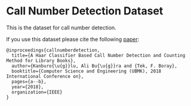 # Call Number Detection Dataset
This is the dataset for call number detection.

If you use this dataset please cite the following [paper](http://...):
```
@inproceedings{callnumberdetection,
  title={A Haar Classifier Based Call Number Detection and Counting Method for Library Books},
  author={Kanburo{\u{g}}lu, Ali Bu{\u{g}}ra and {Tek, F. Boray},
  booktitle={Computer Science and Engineering (UBMK), 2018 International Conference on},
  pages={a--b},
  year={2018},
  organization={IEEE}
}
```
